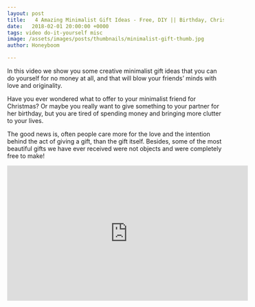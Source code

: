 ```yaml
---
layout: post
title:   4 Amazing Minimalist Gift Ideas - Free, DIY || Birthday, Christmas, Valentine’s
date:   2018-02-01 20:00:00 +0000
tags: video do-it-yourself misc
image: /assets/images/posts/thumbnails/minimalist-gift-thumb.jpg
author: Honeyboom

---
```

In this video we show you some creative minimalist gift ideas that you can do yourself for no money at all, and that will blow your friends’ minds with love and originality.

Have you ever wondered what to offer to your minimalist friend for Christmas? Or maybe you really want to give something to your partner for her birthday, but you are tired of spending money and bringing more clutter to your lives.

The good news is, often people care more for the love and the intention behind the act of giving a gift, than the gift itself. Besides, some of the most beautiful gifts we have ever received were not objects and were completely free to make!

<div class="video-container"><iframe width="560" height="315" src="https://www.youtube.com/embed/MLav5DooWL0" frameborder="0" allow="autoplay; encrypted-media" allowfullscreen></iframe></div>
